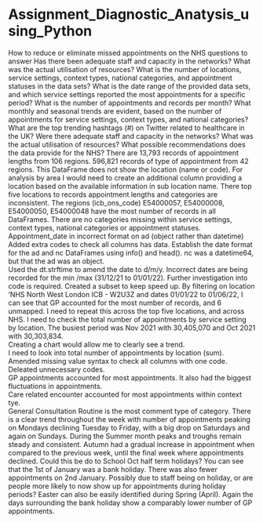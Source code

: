 # Assignment_Diagnostic_Anatysis_using_Python
How to reduce or eliminate missed appointments on the NHS
questions to answer
Has there been adequate staff and capacity in the networks?
What was the actual utilisation of resources?
What is the number of locations, service settings, context types, national categories, and appointment statuses in the data sets?
What is the date range of the provided data sets, and which service settings reported the most appointments for a specific period?
What is the number of appointments and records per month?
What monthly and seasonal trends are evident, based on the number of appointments for service settings, context types, and national categories?
What are the top trending hashtags (#) on Twitter related to healthcare in the UK?
Were there adequate staff and capacity in the networks?
What was the actual utilisation of resources?
What possible recommendations does the data provide for the NHS?
There are 13,793 records of appointment lengths from 106 regions.  596,821 records of type of appointment from 42 regions.  This DataFrame does not show the location (name or code). For analysis by area I would need to create an additional column providing a location based on the available information in sub location name.  There top five locations to records appointment lengths and categories are inconsistent. The regions (icb_ons_code) E54000057, E54000008, E54000050, E54000048 have the most number of records in all DataFrames.  There are no categories missing within service settings, context types, national categories or appointment statuses.  Appointment_date in incorrect format on ad (object rather than datetime)
Added extra codes to check all columns has data.
Establish the date format for the ad and nc DataFrames using info() and head(). nc was a datetime64, but that the ad was an object.  
Used the dt.strftime to amend the date to d/m/y.
Incorrect dates are being recorded for the min /max  (31/12/21 to 01/01/22).  Further investigation into code is required. 
Created a subset to keep speed up.
By filtering on location ‘NHS North West London ICB - W2U3Z and dates 01/01/22 to 01/06/22, I can see that GP accounted for the most number of records, and 6 unmapped. 
I need to repeat this across the top five locations, and across NHS. 
I need to check the total number of appointments by service setting by location.  The busiest period was Nov 2021 with 30,405,070 and Oct 2021 with 30,303,834.  
Creating a chart would allow me to clearly see a trend.  
I need to look into total number of appointments by location (sum).  
Amended missing value syntax to check all columns with one code.  Deleated unnecessary codes.  
GP appointments accounted for most appointments.  It also had the biggest fluctuations in appointments.   
Care related encounter accounted for most appointments within context tye.  
General Consultation Routine is the most comment type of category.
There is a clear trend throughout the week with number of appointments peaking on Mondays declining Tuesday to Friday, with a big drop on Saturdays and again on Sundays. 
During the Summer month peaks and troughs remain steady and consistent.
Autumn had a gradual increase in appointment when compared to the previous week, until the final week where appointments declined. Could this be do to School Oct half term holidays?
You can see that the 1st of January was a bank holiday.  There was also fewer appointments on 2nd January.  Possibly due to staff being on holiday, or are people more likely to now show up for appointments during holiday periods? 
Easter can also be easily identified during Spring (April).  Again the days surrounding the bank holiday show a comparably lower number of GP appointments. 

